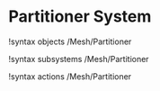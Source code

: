 <!-- MOOSE Documentation Stub: Remove this when content is added. -->

# Partitioner System
!syntax objects /Mesh/Partitioner

!syntax subsystems /Mesh/Partitioner

!syntax actions /Mesh/Partitioner
